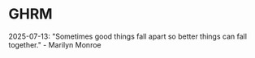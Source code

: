 # GHRM

2025-07-13: "Sometimes good things fall apart so better things can fall together." - Marilyn Monroe